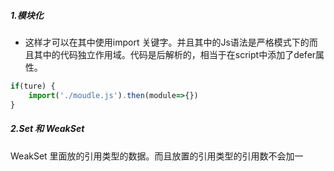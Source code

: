##### 1.模块化

+ <script type='module'></script> 这样才可以在其中使用import 关键字。并且其中的Js语法是严格模式下的而且其中的代码独立作用域。代码是后解析的，相当于在script中添加了defer属性。 

```javascript
if(ture) {
    import('./moudle.js').then(module=>{})
}
```

##### 2.Set 和 WeakSet

WeakSet 里面放的引用类型的数据。而且放置的引用类型的引用数不会加一
